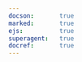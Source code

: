 ```yaml
---
docson:       true
marked:       true
ejs:          true
superagent:   true
docref:       true
---
```


<div data-doc-ref='http://references.taskcluster.net/github/v1/api.json'></div>
